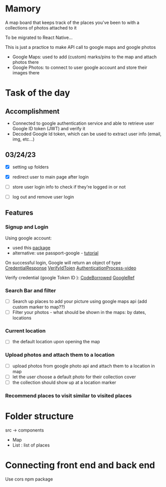 # Mamory 
A map board that keeps track of the places you've been to with a collections of photos attached to it

To be migrated to React Native...

This is just a practice to make API call to google maps and google photos
- Google Maps: used to add (custom) marks/pins to the map and attach photos there
- Google Photos: to connect to user google account and store their images there

# Task of the day
## Accomplishment
- Connected to google authentication service and able to retrieve user Google ID token (JWT) and verify it
- Decoded Google Id token, which can be used to extract user info (email, img, etc...)

## 03/24/23
- [x] setting up folders
- [x] redirect user to main page after login
- [ ] store user login info to check if they're logged in or not
- [ ] log out and remove user login


## Features

### Signup and Login
Using google account:
- used this [package](https://www.npmjs.com/package/@react-oauth/google)
- alternative: use passport-google - [tutorial](https://medium.com/analytics-vidhya/adding-sign-in-with-google-to-your-website-b82755b79b31)

On successful login, Google will return an object of type [CredentialResponse](https://developers.google.com/identity/gsi/web/reference/js-reference#CredentialResponse)
[VerifyIdTojen](https://developers.google.com/identity/gsi/web/guides/verify-google-id-token)
[AuthenticationProcess-video](https://developers.google.com/identity/sign-in/web/backend-auth#send-the-id-token-to-your-server)

Verify credential (google Token ID ):
[CodeBorrowed](https://stackoverflow.com/questions/68524360/how-can-i-decode-a-google-oauth-2-0-jwt-credential-token)
[GoogleRef](https://developers.google.com/identity/sign-in/web/backend-auth#verify-the-integrity-of-the-id-token)


### Search Bar and filter
- [ ] Search up places to add your picture using google maps api (add custom marker to map??)
- [ ] Filter your photos - what should be shown in the maps: by dates, locations

### Current location
- [ ] the default location upon opening the map

### Upload photos and attach them to a location
- [ ] upload photos from google photo api and attach them to a location in map
- [ ] let the user choose a default photo for their collection cover
- [ ] the collection should show up at a location marker

### Recommend places to visit similar to visited places


# Folder structure
src -> components
- Map
- List : list of places

# Connecting front end and back end
Use cors npm package
